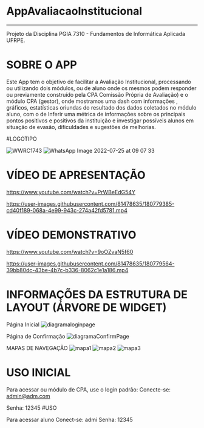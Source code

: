 # AppAvaliacaoInstitucional
___________________________________________________________________________
Projeto da Disciplina PGIA 7310 - Fundamentos de Informática Aplicada UFRPE.
# SOBRE O APP
Este App tem o objetivo de facilitar a Avaliação Institucional, processando ou utilizando dois módulos, ou de aluno onde os mesmos podem responder ou previamente construído pela CPA Comissão Própria de Avaliação) e o módulo CPA (gestor), onde mostramos uma dash com informações , gráficos, estatísticas oriundas do resultado dos dados coletados no módulo aluno, com o de Inferir uma métrica de informações sobre os principais pontos positivos e positivos da instituição e investigar possíveis alunos em situação de evasão, dificuldades e sugestões de melhorias.

#LOGOTIPO

![WWRC1743](https://user-images.githubusercontent.com/81478635/180779175-2857bb2c-21f0-48f6-a9a3-90011ff31be7.JPG)
![WhatsApp Image 2022-07-25 at 09 07 33](https://user-images.githubusercontent.com/81478635/180779216-740c7fcd-1f1b-439d-9d84-21edeef920d5.jpeg)

# VÍDEO DE APRESENTAÇÃO
https://www.youtube.com/watch?v=PrWBeEdG54Y


https://user-images.githubusercontent.com/81478635/180779385-cd40f189-068a-4e99-943c-274a42fd5781.mp4

# VÍDEO DEMONSTRATIVO
https://www.youtube.com/watch?v=9oOZvaN5f60


https://user-images.githubusercontent.com/81478635/180779564-39bb80dc-43be-4b7c-b336-8062c1e1a186.mp4

# INFORMAÇÕES DA ESTRUTURA DE LAYOUT (ÁRVORE DE WIDGET)
Página Inicial
![diagramaloginpage](https://user-images.githubusercontent.com/81478635/180779689-fa4380b1-7316-4be2-8021-8d00522f2e82.png)

Página de Confirmação
![diagramaConfirmPage](https://user-images.githubusercontent.com/81478635/180779763-94aca112-4475-47c1-b491-043cf3eecdfa.png)

MAPAS DE NAVEGAÇÃO
![mapa1](https://user-images.githubusercontent.com/81478635/180779826-f3bc1223-4310-4af9-9b73-8c370dfcea55.png)
![mapa2](https://user-images.githubusercontent.com/81478635/180779859-797db920-f750-4786-8b22-8c8fb9b14e9d.png)
![mapa3](https://user-images.githubusercontent.com/81478635/180779884-06e90a2f-02e6-4a40-bf6f-187601d83c34.png)

# USO INICIAL
Para acessar ou módulo de CPA, use o login padrão:
Conecte-se:
admin@adm.com

Senha:
12345
#USO

Para acessar aluno
Conect-se:
admi
Senha:
12345








